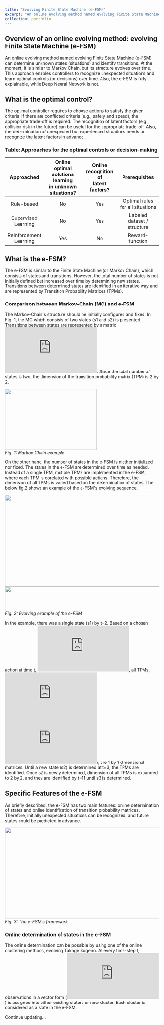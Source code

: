 ```yaml
---
title: "Evolving Finite State Machine (e-FSM)"
excerpt: "An online evolving method named evolving Finite State Machine (e-FSM) can determine unknown states (situations) and identify transitions. At the moment, it is similar to Markov Chain, but its structure evolves over time. This approach enables controllers to recognize unexpected situations and learn optimal decisions over time. Also, the e-FSM is fully explainable, while Deep Neural Network is not."
collection: portfolio
---
```


## Overview of an online evolving method: evolving Finite State Machine (e-FSM)

An online evolving method named evolving Finite State Machine (e-FSM) can determine unknown states (situations) and identify transitions. At the moment, it is similar to Markov Chain, but its structure evolves over time. This approach enables controllers to recognize unexpected situations and learn optimal controls (or decisions) over time. Also, the e-FSM is fully explainable, while Deep Neural Network is not.

## What is the optimal control?
The optimal controller requires to choose actions to satisfy the given criteria. If there are conflicted criteria (e.g., safety and speed), the appropriate trade-off is required. The recognition of latent factors (e.g., collision risk in the future) can be useful for the appropriate trade-off. Also, the determination of unexpected but experienced situations needs to recognize the latent factors in advance.


### Table: Approaches for the optimal controls or decision-making

| Approached | Online optimal solutions learning<br> in unknown situations? |  Online recognition of <br> latent factors? | Prerequisites |
| :-------------------------: | :-----: | :----: | :--------------------------------:|
|           Rule-based        |    No   |   Yes  | Optimal rules for all situations  |
| Supervised <br> Learning    |    No   |   Yes  |    Labeled dataset / structure    |
| Reinforcement <br> Learning |   Yes   |    No  |           Reward-function         |


## What is the e-FSM?
The e-FSM is similar to the Finite State Machine (or Markov Chain), which consists of states and transitions. However, the total number of states is not initially defined but increased over time by determining new states. Transitions between determined states are identified in an iterative way and are represented by Transition Probability Matrices (TPMs).

### Comparison between Markov-Chain (MC) and e-FSM  
The Markov-Chain's structure should be initially configured and fixed. In Fig. 1, the MC which consists of two states (s1 and s2) is presented. Transitions between states are represented by a matrix ![img](http://latex.codecogs.com/svg.latex?P_%7BMC%7D%0D%0A). Since the total number of states is two, the dimension of the transition probability matrix (TPM) is 2 by 2. 
<p>
  <img src="https://hantw007.github.io/images/MC_fig.png" width="300" height="200" align="center"><br>
  <em>Fig. 1: Markov Chain example</em>
</p>

On the other hand, the number of states in the e-FSM is niether initialized nor fixed. The states in the e-FSM are determined over time as needed. Instead of a single TPM, mutiple TPMs are implemented in the e-FSM, where each TPM is corelated with possible actions. Therefore, the dimension of all TPMs is varied based on the determination of states. The below fig.2 shows an example of the e-FSM's evolving sequence.

<p>
  <img src="https://hantw007.github.io/images/eFSM_evolve_fig.png" width="800" height="300" align="center"><br>
  <img src="https://hantw007.github.io/images/trMat_fig.png" width="800" height="80" align="center"><br>
  <em>Fig. 2: Evolving example of the e-FSM</em>
</p>

In the example, there was a single state (s1) by t=2. Based on a chosen action at time t, ![img](http://latex.codecogs.com/svg.latex?a%28r%29), all TPMs, ![img](http://latex.codecogs.com/svg.latex?%5Cmathbb%7BP%7D_t%5E%7Ba%28r%29%7D)![img](http://latex.codecogs.com/svg.latex?%5Cforall)r, are 1 by 1 dimensional matrices. Until a new state (s2) is determined at t=3, the TPMs are identified. Once s2 is newly determined, dimension of all TPMs is expanded to 2 by 2, and they are identified by t=11 until s3 is determined.

## Specific Features of the e-FSM
As briefly described, the e-FSM has two main features: online determination of states and online identification of transition probability matrices. Therefore, initially unexpected situations can be recognized, and future states could be predicted in advance.
<p>
  <img src="https://hantw007.github.io/images/eFSM_framework_fig.png" width="800" height="300" align="center"><br>
  <em>Fig. 3: The e-FSM's framework</em>
</p>


### Online determination of states in the e-FSM
The online determination can be possible by using one of the online clustering methods, evolving Takage Sugeno. At every time-step <i>t</i>, observations in a vector form (![img](http://latex.codecogs.com/svg.latex?z_t)) is assigned into either  existing cluters or new cluster. Each cluster is considered as a state in the e-FSM.

Continue updating...
